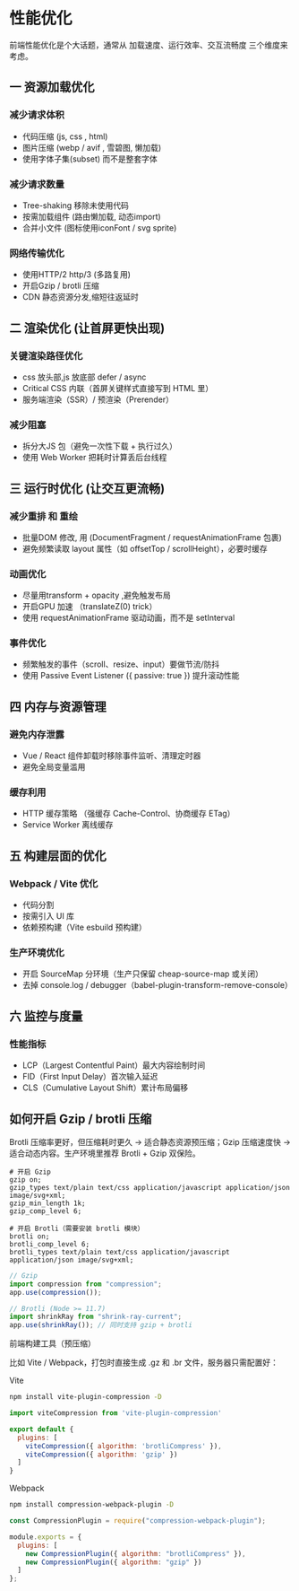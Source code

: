 # 性能优化

前端性能优化是个大话题，通常从 加载速度、运行效率、交互流畅度 三个维度来考虑。

## 一 资源加载优化

### 减少请求体积

- 代码压缩 (js, css , html)
- 图片压缩 (webp / avif , 雪碧图, 懒加载)
- 使用字体子集(subset) 而不是整套字体

### 减少请求数量

- Tree-shaking 移除未使用代码
- 按需加载组件 (路由懒加载, 动态import)
- 合并小文件 (图标使用iconFont / svg sprite)

### 网络传输优化

- 使用HTTP/2 http/3 (多路复用)
- 开启Gzip / brotli 压缩
- CDN 静态资源分发,缩短往返延时

## 二 渲染优化 (让首屏更快出现)

### 关键渲染路径优化

- css 放头部,js 放底部 defer / async
- Critical CSS 内联（首屏关键样式直接写到 HTML 里）
- 服务端渲染（SSR）/ 预渲染（Prerender）

### 减少阻塞

- 拆分大JS 包（避免一次性下载 + 执行过久）
- 使用 Web Worker 把耗时计算丢后台线程

## 三 运行时优化 (让交互更流畅)

### 减少重排 和 重绘

- 批量DOM 修改, 用 (DocumentFragment / requestAnimationFrame 包裹)
- 避免频繁读取 layout 属性（如 offsetTop / scrollHeight），必要时缓存

### 动画优化

- 尽量用transform + opacity ,避免触发布局
- 开启GPU 加速 （translateZ(0) trick）
- 使用 requestAnimationFrame 驱动动画，而不是 setInterval

### 事件优化

- 频繁触发的事件（scroll、resize、input）要做节流/防抖
- 使用 Passive Event Listener ({ passive: true }) 提升滚动性能

## 四 内存与资源管理

### 避免内存泄露

- Vue / React 组件卸载时移除事件监听、清理定时器
- 避免全局变量滥用

### 缓存利用

- HTTP 缓存策略 （强缓存 Cache-Control、协商缓存 ETag）
- Service Worker 离线缓存

## 五 构建层面的优化

### Webpack / Vite 优化

- 代码分割
- 按需引入 UI 库
- 依赖预构建（Vite esbuild 预构建）

### 生产环境优化

- 开启 SourceMap 分环境（生产只保留 cheap-source-map 或关闭）
- 去掉 console.log / debugger（babel-plugin-transform-remove-console）

## 六 监控与度量

### 性能指标

- LCP（Largest Contentful Paint）最大内容绘制时间
- FID（First Input Delay）首次输入延迟
- CLS（Cumulative Layout Shift）累计布局偏移

## 如何开启 Gzip / brotli 压缩

Brotli 压缩率更好，但压缩耗时更久 → 适合静态资源预压缩；Gzip 压缩速度快 → 适合动态内容。生产环境里推荐 Brotli + Gzip 双保险。

```nginx
# 开启 Gzip
gzip on;
gzip_types text/plain text/css application/javascript application/json image/svg+xml;
gzip_min_length 1k;
gzip_comp_level 6;

# 开启 Brotli（需要安装 brotli 模块）
brotli on;
brotli_comp_level 6;
brotli_types text/plain text/css application/javascript application/json image/svg+xml;
```

```js
// Gzip
import compression from "compression";
app.use(compression());

// Brotli (Node >= 11.7)
import shrinkRay from "shrink-ray-current"; 
app.use(shrinkRay()); // 同时支持 gzip + brotli
```

前端构建工具（预压缩）

比如 Vite / Webpack，打包时直接生成 .gz 和 .br 文件，服务器只需配置好：

Vite

```sh
npm install vite-plugin-compression -D
```

```js
import viteCompression from 'vite-plugin-compression'

export default {
  plugins: [
    viteCompression({ algorithm: 'brotliCompress' }),
    viteCompression({ algorithm: 'gzip' })
  ]
}
```

Webpack

```sh
npm install compression-webpack-plugin -D
```

```js
const CompressionPlugin = require("compression-webpack-plugin");

module.exports = {
  plugins: [
    new CompressionPlugin({ algorithm: "brotliCompress" }),
    new CompressionPlugin({ algorithm: "gzip" })
  ]
};
```
